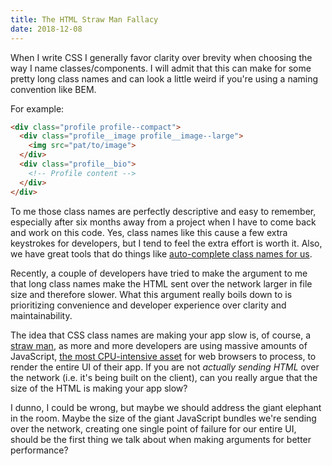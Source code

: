 ```yaml
---
title: The HTML Straw Man Fallacy
date: 2018-12-08
---
```

When I write CSS I generally favor clarity over brevity when choosing the way I name classes/components. I will admit that this can make for some pretty long class names and can look a little weird if you're using a naming convention like BEM.

For example:

```html
<div class="profile profile--compact">
  <div class="profile__image profile__image--large">
    <img src="pat/to/image">
  </div>
  <div class="profile__bio">
    <!-- Profile content -->
  </div>
</div>
```

To me those class names are perfectly descriptive and easy to remember, especially after six months away from a project when I have to come back and work on this code. Yes, class names like this cause a few extra keystrokes for developers, but I tend to feel the extra effort is worth it. Also, we have great tools that do things like [auto-complete class names for us](https://marketplace.visualstudio.com/items?itemName=Zignd.html-css-class-completion).

Recently, a couple of developers have tried to make the argument to me that long class names make the HTML sent over the network larger in file size and therefore slower. What this argument really boils down to is prioritizing convenience and developer experience over clarity and maintainability.

The idea that CSS class names are making your app slow is, of course, a [straw man](https://en.wikipedia.org/wiki/Straw_man), as more and more developers are using massive amounts of JavaScript, [the most CPU-intensive asset](https://speedcurve.com/blog/your-javascript-hurts/) for web browsers to process, to render the entire UI of their app. If you are not _actually sending HTML_ over the network (i.e. it's being built on the client), can you really argue that the size of the HTML is making your app slow?

I dunno, I could be wrong, but maybe we should address the giant elephant in the room. Maybe the size of the giant JavaScript bundles we're sending over the network, creating one single point of failure for our entire UI, should be the first thing we talk about when making arguments for better performance?